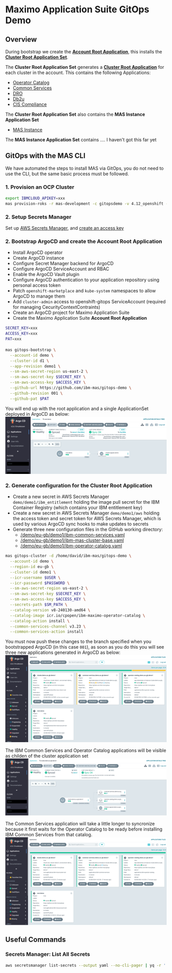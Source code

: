 # Maximo Application Suite GitOps Demo

## Overview

During bootstrap we create the **[Account Root Application](https://github.com/ibm-mas/gitops/tree/demo1/root-applications/ibm-mas-account-root)**, this installs the **[Cluster Root Application Set](https://github.com/ibm-mas/gitops/tree/demo1/root-applications/ibm-mas-cluster-root)**.

The **Cluster Root Application Set**  generates a **[Cluster Root Application](https://github.com/ibm-mas/gitops/tree/demo1/root-applications/ibm-mas-cluster-root)** for each cluster in the account. This contains the following Applications:
- [Operator Catalog](https://github.com/ibm-mas/gitops/blob/demo1/root-applications/ibm-mas-cluster-root/templates/ibm-operator-catalog-app.yaml)
- [Common Services](https://github.com/ibm-mas/gitops/blob/demo1/root-applications/ibm-mas-cluster-root/templates/ibm-operator-common-services-app.yaml)
- [DRO](https://github.com/ibm-mas/gitops/blob/demo1/root-applications/ibm-mas-cluster-root/templates/ibm-dro-app.yaml)
- [Db2u](https://github.com/ibm-mas/gitops/blob/demo1/root-applications/ibm-mas-cluster-root/templates/ibm-db2u-app.yaml)
- [CIS Compliance](https://github.com/ibm-mas/gitops/blob/demo1/root-applications/ibm-mas-cluster-root/templates/cis-compliance-app.yaml)

The **Cluster Root Application Set** also contains the **MAS Instance Application Set**
- [MAS Instance](https://github.com/ibm-mas/gitops/blob/demo1/root-applications/ibm-mas-cluster-root/templates/instance-appset.yaml)

The **MAS Instance Application Set** contains .... <WORK IN PROGRESS> I haven't got this far yet


## GitOps with the MAS CLI
We have automated the steps to install MAS via GitOps, you do not need to use the CLI, but the same basic process must be followed.

### 1. Provision an OCP Cluster
```bash
export IBMCLOUD_APIKEY=xxx
mas provision-roks -r mas-development -c gitopsdemo -v 4.12_openshift --worker-count 3 --worker-flavor b3c.16x64.300gb --worker-zone lon02 --no-confirm
```

### 2. Setup Secrets Manager
Set up [AWS Secrets Manager](https://us-east-2.console.aws.amazon.com/secretsmanager/listsecrets?region=us-east-2), and [create an access key](https://us-east-1.console.aws.amazon.com/iam/home#/security_credentials?section=IAM_credentials)


### 2. Bootstrap ArgoCD and create the Account Root Application
- Install ArgoCD operator
- Create ArgoCD instance
- Configure Secret Manager backend for ArgoCD
- Configure ArgoCD ServiceAccount and RBAC
- Enable the ArgoCD Vault plugin
- Configure ArgoCD authentication to your application repository using personal access token
- Patch `openshift-marketplace` and `kube-system` namespaces to allow ArgoCD to manage them
- Add `cluster-admin` access to openshift-gitops ServiceAccount (required for managing CecurityContextContraints)
- Create an ArgoCD project for Maximo Application Suite
- Create the Maximo Application Suite **Account Root Application**

```bash
SECRET_KEY=xxx
ACCESS_KEY=xxx
PAT=xxx

mas gitops-bootstrap \
  --account-id demo \
  --cluster-id d1 \
  --app-revision demo1 \
  --sm-aws-secret-region us-east-2 \
  --sm-aws-secret-key $SECRET_KEY \
  --sm-aws-access-key $ACCESS_KEY \
  --github-url https://github.com/ibm-mas/gitops-demo \
  --github-revision 001 \
  --github-pat $PAT
```
You will end up with the root application and a single ApplicationSet deployed in ArgoCD as below:
![ArgoCD post-bootstrap](docs/img/01-bootstrap.png)

### 2. Generate configuration for the Cluster Root Application
- Create a new secret in AWS Secrets Manager `demo/demo1/ibm_entitlement` holding the image pull secret for the IBM Container Registry (which contains your IBM entitlement key)
- Create a new secret in AWS Secrets Manager `demo/demo1/aws` holding the access token and secret token for AWS Secrets Manager, which is used by various ArgoCD sync hooks to make updates to secrets
- Generate three new configuration files in the GitHub working directory:
    - [/demo/eu-gb/demo1/ibm-common-services.yaml](/demo/eu-gb/demo1/ibm-common-services.yaml)
    - [/demo/eu-gb/demo1/ibm-mas-cluster-base.yaml](/demo/eu-gb/demo1/ibm-mas-cluster-base.yaml)
    - [/demo/eu-gb/demo1/ibm-operator-catalog.yaml](/demo/eu-gb/demo1/ibm-operator-catalog.yaml)

```bash
mas gitops-cluster -d /home/david/ibm-mas/gitops-demo \
  --account-id demo \
  --region-id eu-gb \
  --cluster-id demo1 \
  --icr-username $USER \
  --icr-password $PASSWORD \
  --sm-aws-secret-region us-east-2 \
  --sm-aws-secret-key $SECRET_KEY \
  --sm-aws-access-key $ACCESS_KEY \
  --secrets-path $SM_PATH \
  --catalog-version v8-240130-amd64 \
  --catalog-image icr.io/cpopen/ibm-maximo-operator-catalog \
  --catalog-action install \
  --common-services-channel v3.23 \
  --common-services-action install
```

You must now push these changes to the branch specified when you bootstrapped ArgoCD (in this case `001`), as soon as you do this you will see three new applications generated in ArgoCD as below:
![ArgoCD post-cluster](docs/img/02-cluster1.png)

The IBM Common Services and Operator Catalog applications will be visible as childen of the cluster application set
![ArgoCD post-cluster](docs/img/02-cluster2.png)

The Common Services application will take a little longer to syncronize because it first waits for the Operator Catalog to be ready before installing IBM Common Services from that catalog.
![ArgoCD post-cluster](docs/img/02-cluster3.png)


## Useful Commands

### Secrets Manager: List All Secrets
```bash
aws secretsmanager list-secrets --output yaml --no-cli-pager | yq -r '.SecretList[].Name'
```
